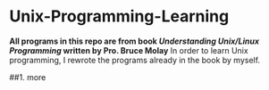 # Unix-Programming-Learning

**All programs in this repo are from book *Understanding Unix/Linux Programming* written by Pro. Bruce Molay**
In order to learn Unix programming, I rewrote the programs already in the book by myself.

##1. more

